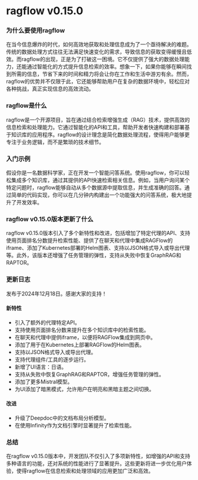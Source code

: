 # ragflow v0.15.0
### 为什么要使用ragflow

在当今信息爆炸的时代，如何高效地获取和处理信息成为了一个亟待解决的难题。传统的数据处理方式往往无法满足快速变化的需求，导致信息的获取变得缓慢且低效。而ragflow的出现，正是为了打破这一困境。它不仅提供了强大的数据处理能力，还能通过智能化的方式提升信息检索的效率。想象一下，如果你能够在瞬间找到所需的信息，节省下来的时间和精力将会让你在工作和生活中游刃有余。然而，ragflow的优势并不仅限于此，它还能够帮助用户在复杂的数据环境中，轻松应对各种挑战，真正实现信息的高效流动。

### ragflow是什么

ragflow是一个开源项目，旨在通过结合检索增强生成（RAG）技术，提供高效的信息检索和处理能力。它通过智能化的API和工具，帮助开发者快速构建和部署基于知识库的应用程序。ragflow的设计理念是简化数据处理流程，使得用户能够更专注于业务逻辑，而不是繁琐的技术细节。

### 入门示例

假设你是一名数据科学家，正在开发一个智能问答系统。使用ragflow，你可以轻松集成多个知识库，通过其提供的API快速检索相关信息。例如，当用户询问某个特定问题时，ragflow能够自动从多个数据源中提取信息，并生成准确的回答。通过简单的代码实现，你可以在几分钟内构建出一个功能强大的问答系统，极大地提升了开发效率。

### ragflow v0.15.0版本更新了什么

ragflow v0.15.0版本引入了多个新特性和改进，包括增加了特定代理的API、支持使用页面排名分数提升检索性能、提供了在聊天和代理中集成RAGFlow的iframe、添加了Kubernetes部署的Helm图表、支持以JSON格式导入或导出代理等。此外，该版本还增强了任务管理的弹性，支持从失败中恢复GraphRAG和RAPTOR。

### 更新日志

发布于2024年12月18日。感谢大家的支持！

#### 新特性
- 引入了额外的代理特定API。
- 支持使用页面排名分数来提升在多个知识库中的检索性能。
- 在聊天和代理中提供iframe，以便将RAGFlow集成到网页中。
- 添加了用于在Kubernetes上部署RAGFlow的Helm图表。
- 支持以JSON格式导入或导出代理。
- 支持代理组件/工具的逐步运行。
- 新增了UI语言：日语。
- 支持从失败中恢复GraphRAG和RAPTOR，增强任务管理的弹性。
- 添加了更多Mistral模型。
- 为UI添加了暗黑模式，允许用户在明亮和黑暗主题之间切换。

#### 改进
- 升级了Deepdoc中的文档布局分析模型。
- 在使用Infinity作为文档引擎时显著提升了检索性能。

### 总结

在ragflow v0.15.0版本中，开发团队不仅引入了多项新特性，如增强的API和支持多种语言的功能，还对系统的性能进行了显著提升。这些更新将进一步优化用户体验，使得ragflow在信息检索和处理领域的应用更加广泛和高效。